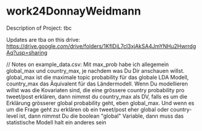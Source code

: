 # work24DonnayWeidmann

Description of Project:
tbc

Updates are tba on this drive: https://drive.google.com/drive/folders/1KflDiL7cl3xjAkSA4JmYNHu2HwrrdgAq?usp=sharing



// Notes on example_data.csv: Mit max_prob habe ich allegemein global_max und country_max, je nachdem was Du Dir anschauen willst. global_max ist die maximale topic probability für das globale LDA Modell, country_max das Äquivalent für das Ländermodell. Wenn Du modellieren willst was die Kovariaten sind, die eine grössere country probability pro tweet/post erklären, dann nimmst du country_max als DV, falls es um die Erklärung grösserer global probability geht, eben global_max. Und wenn es um die Frage geht zu erklären ob ein tweet/post eher global oder country-level ist, dann nimmst Du die boolean "global" Variable, dann muss das statistische Modell halt ein anderes sein

